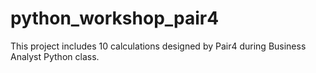 # python_workshop_pair4
This project includes 10 calculations designed by Pair4 during Business Analyst Python class.
